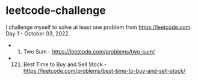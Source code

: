 # leetcode-challenge
I challenge myself to solve at least one problem from https://leetcode.com. 
Day 1 - October 03, 2022. 
  - 1. Two Sum - https://leetcode.com/problems/two-sum/
  - 121. Best Time to Buy and Sell Stock - https://leetcode.com/problems/best-time-to-buy-and-sell-stock/
